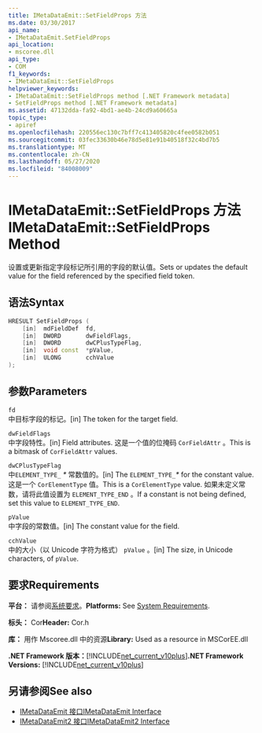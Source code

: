 ```yaml
---
title: IMetaDataEmit::SetFieldProps 方法
ms.date: 03/30/2017
api_name:
- IMetaDataEmit.SetFieldProps
api_location:
- mscoree.dll
api_type:
- COM
f1_keywords:
- IMetaDataEmit::SetFieldProps
helpviewer_keywords:
- IMetaDataEmit::SetFieldProps method [.NET Framework metadata]
- SetFieldProps method [.NET Framework metadata]
ms.assetid: 47132dda-fa92-4bd1-ae4b-24cd9a60665a
topic_type:
- apiref
ms.openlocfilehash: 220556ec130c7bff7c413405820c4fee0582b051
ms.sourcegitcommit: 03fec33630b46e78d5e81e91b40518f32c4bd7b5
ms.translationtype: MT
ms.contentlocale: zh-CN
ms.lasthandoff: 05/27/2020
ms.locfileid: "84008009"
---
```

# <a name="imetadataemitsetfieldprops-method"></a><span data-ttu-id="f8ea5-102">IMetaDataEmit::SetFieldProps 方法</span><span class="sxs-lookup"><span data-stu-id="f8ea5-102">IMetaDataEmit::SetFieldProps Method</span></span>
<span data-ttu-id="f8ea5-103">设置或更新指定字段标记所引用的字段的默认值。</span><span class="sxs-lookup"><span data-stu-id="f8ea5-103">Sets or updates the default value for the field referenced by the specified field token.</span></span>  
  
## <a name="syntax"></a><span data-ttu-id="f8ea5-104">语法</span><span class="sxs-lookup"><span data-stu-id="f8ea5-104">Syntax</span></span>  
  
```cpp  
HRESULT SetFieldProps (  
    [in]  mdFieldDef  fd,
    [in]  DWORD       dwFieldFlags,
    [in]  DWORD       dwCPlusTypeFlag,
    [in]  void const  *pValue,
    [in]  ULONG       cchValue
);  
```  
  
## <a name="parameters"></a><span data-ttu-id="f8ea5-105">参数</span><span class="sxs-lookup"><span data-stu-id="f8ea5-105">Parameters</span></span>  
 `fd`  
 <span data-ttu-id="f8ea5-106">中目标字段的标记。</span><span class="sxs-lookup"><span data-stu-id="f8ea5-106">[in] The token for the target field.</span></span>  
  
 `dwFieldFlags`  
 <span data-ttu-id="f8ea5-107">中字段特性。</span><span class="sxs-lookup"><span data-stu-id="f8ea5-107">[in] Field attributes.</span></span> <span data-ttu-id="f8ea5-108">这是一个值的位掩码 `CorFieldAttr` 。</span><span class="sxs-lookup"><span data-stu-id="f8ea5-108">This is a bitmask of `CorFieldAttr` values.</span></span>  
  
 `dwCPlusTypeFlag`  
 <span data-ttu-id="f8ea5-109">中`ELEMENT_TYPE_` *\** 常数值的。</span><span class="sxs-lookup"><span data-stu-id="f8ea5-109">[in] The `ELEMENT_TYPE_`*\** for the constant value.</span></span> <span data-ttu-id="f8ea5-110">这是一个 `CorElementType` 值。</span><span class="sxs-lookup"><span data-stu-id="f8ea5-110">This is a `CorElementType` value.</span></span> <span data-ttu-id="f8ea5-111">如果未定义常数，请将此值设置为 `ELEMENT_TYPE_END` 。</span><span class="sxs-lookup"><span data-stu-id="f8ea5-111">If a constant is not being defined, set this value to `ELEMENT_TYPE_END`.</span></span>  
  
 `pValue`  
 <span data-ttu-id="f8ea5-112">中字段的常数值。</span><span class="sxs-lookup"><span data-stu-id="f8ea5-112">[in] The constant value for the field.</span></span>  
  
 `cchValue`  
 <span data-ttu-id="f8ea5-113">中的大小（以 Unicode 字符为格式） `pValue` 。</span><span class="sxs-lookup"><span data-stu-id="f8ea5-113">[in] The size, in Unicode characters, of `pValue`.</span></span>  
  
## <a name="requirements"></a><span data-ttu-id="f8ea5-114">要求</span><span class="sxs-lookup"><span data-stu-id="f8ea5-114">Requirements</span></span>  
 <span data-ttu-id="f8ea5-115">**平台：** 请参阅[系统要求](../../get-started/system-requirements.md)。</span><span class="sxs-lookup"><span data-stu-id="f8ea5-115">**Platforms:** See [System Requirements](../../get-started/system-requirements.md).</span></span>  
  
 <span data-ttu-id="f8ea5-116">**标头：** Cor</span><span class="sxs-lookup"><span data-stu-id="f8ea5-116">**Header:** Cor.h</span></span>  
  
 <span data-ttu-id="f8ea5-117">**库：** 用作 Mscoree.dll 中的资源</span><span class="sxs-lookup"><span data-stu-id="f8ea5-117">**Library:** Used as a resource in MSCorEE.dll</span></span>  
  
 <span data-ttu-id="f8ea5-118">**.NET Framework 版本：**[!INCLUDE[net_current_v10plus](../../../../includes/net-current-v10plus-md.md)]</span><span class="sxs-lookup"><span data-stu-id="f8ea5-118">**.NET Framework Versions:** [!INCLUDE[net_current_v10plus](../../../../includes/net-current-v10plus-md.md)]</span></span>  
  
## <a name="see-also"></a><span data-ttu-id="f8ea5-119">另请参阅</span><span class="sxs-lookup"><span data-stu-id="f8ea5-119">See also</span></span>

- [<span data-ttu-id="f8ea5-120">IMetaDataEmit 接口</span><span class="sxs-lookup"><span data-stu-id="f8ea5-120">IMetaDataEmit Interface</span></span>](imetadataemit-interface.md)
- [<span data-ttu-id="f8ea5-121">IMetaDataEmit2 接口</span><span class="sxs-lookup"><span data-stu-id="f8ea5-121">IMetaDataEmit2 Interface</span></span>](imetadataemit2-interface.md)

